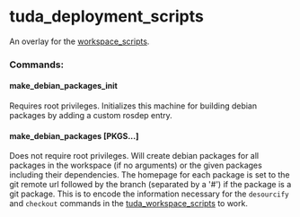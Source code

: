 # tuda_deployment_scripts
An overlay for the [workspace_scripts](https://github.com/tu-darmstadt-ros-pkg/workspace_scripts).

### Commands:
#### make_debian_packages_init
Requires root privileges. Initializes this machine for building debian packages by adding a custom rosdep entry.


#### make_debian_packages [PKGS...]
Does not require root privileges. Will create debian packages for all packages in the workspace (if no arguments) or the given packages including their dependencies.
The homepage for each package is set to the git remote url followed by the branch (separated by a '#') if the package is a git package.
This is to encode the information necessary for the `desourcify` and `checkout` commands in the [tuda_workspace_scripts](https://github.com/tu-darmstadt-ros-pkg/tuda_workspace_scripts) to work.
